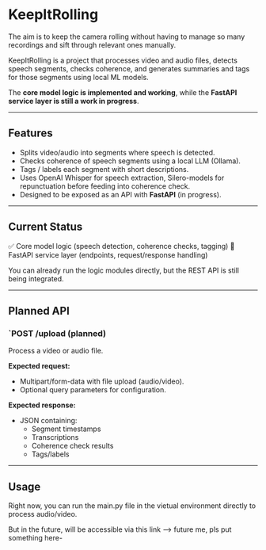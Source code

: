 # KeepItRolling

The aim is to keep the camera rolling without having to manage so many recordings and sift through relevant ones manually.

KeepItRolling is a project that processes video and audio files, detects speech segments, checks coherence, and generates summaries and tags for those segments using local ML models.

The **core model logic is implemented and working**, while the **FastAPI service layer is still a work in progress**.

---

## Features

- Splits video/audio into segments where speech is detected.  
- Checks coherence of speech segments using a local LLM (Ollama).  
- Tags / labels each segment with short descriptions.  
- Uses OpenAI Whisper for speech extraction, Silero-models for repunctuation before feeding into coherence check.
- Designed to be exposed as an API with **FastAPI** (in progress).

---

## Current Status

✅ Core model logic (speech detection, coherence checks, tagging)
🚧 FastAPI service layer (endpoints, request/response handling)  

You can already run the logic modules directly, but the REST API is still being integrated.

---

## Planned API

### `POST /upload (planned)
Process a video or audio file.

**Expected request:**
- Multipart/form-data with file upload (audio/video).
- Optional query parameters for configuration.

**Expected response:**
- JSON containing:
  - Segment timestamps
  - Transcriptions  
  - Coherence check results
  - Tags/labels

---

## Usage

Right now, you can run the main.py file in the vietual environment directly to process audio/video.

But in the future, will be accessible via this link --> future me, pls put something here-